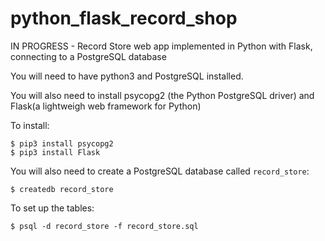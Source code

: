# python_flask_record_shop
IN PROGRESS - Record Store web app implemented in Python with Flask, connecting to a PostgreSQL database

You will need to have python3 and PostgreSQL installed.

You will also need to install psycopg2 (the Python PostgreSQL driver) and Flask(a lightweigh web framework for Python)

To install:

```
$ pip3 install psycopg2
$ pip3 install Flask
```

You will also need to create a PostgreSQL database called `record_store`:

```
$ createdb record_store
```

To set up the tables:

```
$ psql -d record_store -f record_store.sql
```
